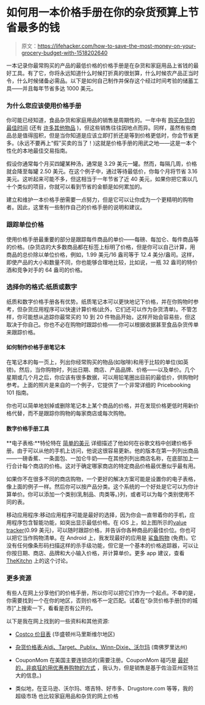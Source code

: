 # 如何用一本价格手册在你的杂货预算上节省最多的钱

> 原文：<https://lifehacker.com/how-to-save-the-most-money-on-your-grocery-budget-with-1518202640>

一本记录你最常购买的产品的最低价格的价格手册是在杂货和家庭用品上省钱的最好工具。有了它，你将永远知道什么时候打折真的很划算，什么时候农产品正当时令，什么时候储备必需品。以下是如何自己制作并保存这个经过时间考验的储蓄工具——并且每年节省多达 1000 美元。



### 为什么您应该使用价格手册

你可能已经知道，食品杂货和家庭用品的销售是周期性的。一年中有 [购买杂货的最佳时间](https://lifehacker.com/a-month-by-month-guide-to-grocery-sales-5877851) (还有 [许多其他物品](http://lifehacker.com/the-best-time-to-buy-anything-during-the-year-5973864) )，但这些销售往往因地点而异。同样，虽然有些商品总是值得囤积，但是当你知道是应该立即打折还是等到价格更低时，你会节省更多。(永远不要再上“假”买卖的当了！)这就是价格手册的用武之地——这是一本个性化的本地最佳交易指南。

假设你通常每个月买四罐某种汤，通常是 3.29 美元一罐。然而，每隔几周，价格就会降至每罐 2.50 美元。在这个例子中，通过等待最低价，你每个月将节省 3.16 美元。这听起来可能不多，但这相当于一年节省了近 40 美元，如果你把它乘以几十个类似的项目，你就可以看到节省的金额是如何累加的。

建立和维护一本价格手册需要一点努力，但是它可以让你成为一个更精明的购物者。因此，这里有一些制作自己的价格手册的说明和建议。

### 跟踪单位价格

使用价格手册最重要的部分是跟踪每件商品的单价——每磅、每加仑、每件商品等的价格。(杂货店的大多数商品都在标签上标明了价格，但是你可以自己计算，用商品的总价除以单位价格，例如，1.99 美元/16 盎司等于 12.4 美分/盎司。这样，即使产品的大小和数量不同，你也能够合理地比较，比如说，一瓶 32 盎司的特价酒和竞争对手的 64 盎司的价格。

### 选择你的格式:纸质或数字

纸质和数字价格手册各有优势。纸质笔记本可以更快地记下价格，并在你购物时参考，但杂货应用程序可以快速计算价格(此外，它们还可以作为杂货清单)。不管怎样，你可能想从追踪你最常买的 10 到 20 件物品开始，这样开始会容易些，但这取决于你自己。你也不必在购物时跟踪价格——你可以根据收据甚至食品杂货传单来跟踪价格。

#### 如何制作价格手册笔记本

在笔记本的每一页上，列出你经常购买的物品(如咖啡)和用于比较的单位(如英镑)。然后，当你购物时，列出日期、商店、产品品牌、价格——以及单价。几个星期或几个月之后，你应该有很多数据，可以用铅笔圈出目前的最低价，供购物时参考。上面的照片是来自的一个例子，它提供了一个非常详细的 Pricebooking 101 指南。

你也可以简单地划掉或删除笔记本上某个商品的价格，并在发现价格更低时用新价格代替，而不是跟踪你购物的每家商店或每次购物。

#### 数字价格手册工具

**电子表格:**特伦特在 [简单的美元](http://www.thesimpledollar.com/building-an-electronic-price-book/) 详细描述了他如何在谷歌文档中创建价格手册。由于可以从他的手机上访问，他说这很容易更新。他的版本在第一列列出商品——一磅香蕉、一条面包、一加仑牛奶——在其他列列出商店名称，在底部加上一行合计每个商店的价格。这对于确定哪家商店的特定商品价格最优惠似乎最有用。

如果你不在很多不同的商店购物，一个更好的解决方案可能是设置你的电子表格，像上面的例子一样。然后你可以按产品分类。这个系统的一个好处是它可以为你计算单价。你可以添加一个类别(乳制品、肉类等。)列，或者可以为每个类别使用不同的表。

移动应用程序:移动应用程序可能是最好的选择，因为你会一直带着你的手机，应用程序包含智能功能，如突出显示最低价格。在 iOS 上，如上图所示的[value tracker](https://itunes.apple.com/us/app/valuetracker/id553352841?mt=8)(0.99 美元)，可以随时跟踪价格，并告诉你各种商品的最佳价位。你也可以把它当作购物清单。在 Android 上，我发现最好的应用是 [鲨鱼购物](https://play.google.com/store/apps/details?id=com.sharkyshopping.free) (免费)。它没有任何像条形码扫描这样的杀手级功能，但它是一个基本的价格追踪器，可以让你按日期、商店、品牌和大小输入价格，并计算单价。更多 app 建议，查看 [TheKitchn](http://www.thekitchn.com/apps-to-make-me-a-better-comparison-shopper-at-the-grocery-store-good-questions-185970) 上的这个讨论。

### 更多资源

有些人在网上分享他们的价格手册，所以你可以把它们作为一个起点。不幸的是，你需要找到一个在你的地区，否则价格不一定匹配。试着在“杂货价格手册[你的城市]”上搜索一下，看看是否有公开的。

以下是我在网上找到的一些资料和其他资源:

*   [Costco 价目表](http://practical-stewardship.com/food/costco-quarterly-natural-organic-price-list-update/) (华盛顿州马里斯维尔地区)
*   [杂货价格表:Aldi、Target、Publix、Winn-Dixie、沃尔玛](http://www.frugalityisfree.com/category/grocery-price-list) (南佛罗里达州)
*   CouponMom 在美国主要连锁店的(需要注册。CouponMom 碰巧是 [最好的，非疯狂的用优惠券购物的方式](https://lifehacker.com/the-best-non-crazy-ways-to-use-grocery-coupons-5860079) ，我认为，但是销售是基于佐治亚州亚特兰大的信息。)

*   类似地，在亚马逊、沃尔玛、塔吉特、好市多、Drugstore.com 等等，我的超级市场 也比较家庭用品和杂货的网上价格